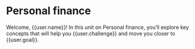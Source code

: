 # Personal finance

Welcome, {{user.name}}! In this unit on Personal finance, you’ll explore key concepts that will help you {{user.challenge}} and move you closer to {{user.goal}}.